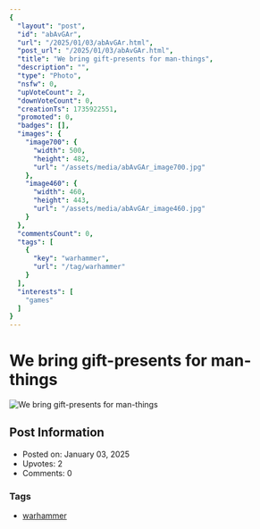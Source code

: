 ```yaml
---
{
  "layout": "post",
  "id": "abAvGAr",
  "url": "/2025/01/03/abAvGAr.html",
  "post_url": "/2025/01/03/abAvGAr.html",
  "title": "We bring gift-presents for man-things",
  "description": "",
  "type": "Photo",
  "nsfw": 0,
  "upVoteCount": 2,
  "downVoteCount": 0,
  "creationTs": 1735922551,
  "promoted": 0,
  "badges": [],
  "images": {
    "image700": {
      "width": 500,
      "height": 482,
      "url": "/assets/media/abAvGAr_image700.jpg"
    },
    "image460": {
      "width": 460,
      "height": 443,
      "url": "/assets/media/abAvGAr_image460.jpg"
    }
  },
  "commentsCount": 0,
  "tags": [
    {
      "key": "warhammer",
      "url": "/tag/warhammer"
    }
  ],
  "interests": [
    "games"
  ]
}
---
```


# We bring gift-presents for man-things

![We bring gift-presents for man-things](/assets/media/abAvGAr_image700.jpg)

## Post Information

- Posted on: January 03, 2025
- Upvotes: 2
- Comments: 0

### Tags

- [warhammer](/tag/warhammer)
